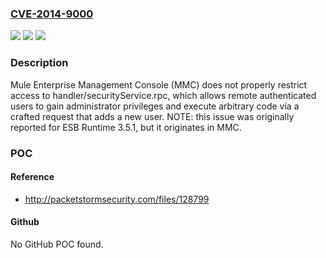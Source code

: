 ### [CVE-2014-9000](https://cve.mitre.org/cgi-bin/cvename.cgi?name=CVE-2014-9000)
![](https://img.shields.io/static/v1?label=Product&message=n%2Fa&color=blue)
![](https://img.shields.io/static/v1?label=Version&message=n%2Fa&color=blue)
![](https://img.shields.io/static/v1?label=Vulnerability&message=n%2Fa&color=brighgreen)

### Description

Mule Enterprise Management Console (MMC) does not properly restrict access to handler/securityService.rpc, which allows remote authenticated users to gain administrator privileges and execute arbitrary code via a crafted request that adds a new user.  NOTE: this issue was originally reported for ESB Runtime 3.5.1, but it originates in MMC.

### POC

#### Reference
- http://packetstormsecurity.com/files/128799

#### Github
No GitHub POC found.

